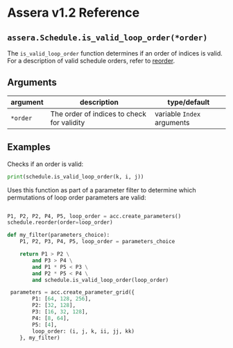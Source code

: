 [//]: # (Project: Assera)
[//]: # (Version: v1.2)

# Assera v1.2 Reference

## `assera.Schedule.is_valid_loop_order(*order)`
The `is_valid_loop_order` function determines if an order of indices is valid. For a description of valid schedule orders, refer to [reorder](reorder.md).

## Arguments

argument | description | type/default
--- | --- | ---
`*order` | The order of indices to check for validity | variable `Index` arguments

## Examples

Checks if an order is valid:

```python
print(schedule.is_valid_loop_order(k, i, j))
```

Uses this function as part of a parameter filter to determine which permutations of loop order parameters are valid:

```python

P1, P2, P2, P4, P5, loop_order = acc.create_parameters()
schedule.reorder(order=loop_order)

def my_filter(parameters_choice):
    P1, P2, P3, P4, P5, loop_order = parameters_choice

    return P1 > P2 \
        and P3 > P4 \
        and P1 * P5 < P3 \
        and P2 * P5 < P4 \
        and schedule.is_valid_loop_order(loop_order)

 parameters = acc.create_parameter_grid({
        P1: [64, 128, 256],
        P2: [32, 128], 
        P3: [16, 32, 128],
        P4: [8, 64],
        P5: [4],
        loop_order: (i, j, k, ii, jj, kk)
    }, my_filter)
```


<div style="page-break-after: always;"></div>


